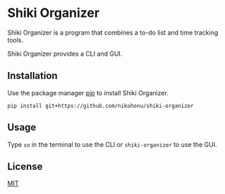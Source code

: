 # Shiki Organizer

Shiki Organizer is a program that combines a to-do list and time tracking tools.

Shiki Organizer provides a CLI and GUI.

## Installation

Use the package manager [pip](https://pip.pypa.io/en/stable/) to install Shiki Organizer.

```
pip install git+https://github.com/nikohonu/shiki-organizer
```

## Usage
Type `so` in the terminal to use the CLI or `shiki-organizer` to use the GUI.

## License

[MIT](https://choosealicense.com/licenses/mit/)